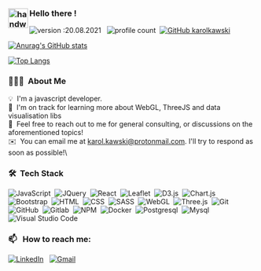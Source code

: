 ### <img alt="handwavegif" src="https://user-images.githubusercontent.com/39513876/112366216-8cfe7400-8cfe-11eb-8116-7d3dbae20e97.gif" width='40' align="left"/> Hello there !
![version :20.08.2021](https://img.shields.io/badge/version-17.06.2022-informational) &nbsp;
![profile count](https://komarev.com/ghpvc/?username=karolkawski&color=red)&nbsp;
[![GitHub karolkawski](https://img.shields.io/github/followers/karolkawski?label=follow&style=social)](https://github.com/karolkawski)&nbsp;

[![Anurag's GitHub stats](https://github-readme-stats.vercel.app/api?username=karolkawski&theme=radical)](https://github.com/anuraghazra/github-readme-stats) 

[![Top Langs](https://github-readme-stats.vercel.app/api/top-langs/?username=karolkawski&langs_count=8&layout=compact&theme=radical)](https://github.com/anuraghazra/github-readme-stats)

### 👨🏻‍💻 &nbsp;About Me

💡 &nbsp;I'm a javascript developer. \
🌱 &nbsp;I'm on track for learning more about WebGL, ThreeJS and data visualisation libs\
💬 &nbsp;Feel free to reach out to me for general consulting, or discussions on the aforementioned topics!\
✉️ &nbsp;You can email me at karol.kawski@protonmail.com. I'll try to respond as soon as possible!\

### 🛠 &nbsp;Tech Stack

![JavaScript](https://img.shields.io/badge/-JavaScript-05122A?style=flat&logo=javascript)&nbsp;
![JQuery](https://img.shields.io/badge/-JQuery-05122A?style=flat&logo=JQuery)&nbsp;
![React](https://img.shields.io/badge/-React-05122A?style=flat&logo=React)&nbsp;
![Leaflet](https://img.shields.io/badge/-Leaflet-05122A?style=flat&logo=Leaflet)&nbsp;
![D3.js](https://img.shields.io/badge/-D3.js-05122A?style=flat&logo=D3.js)&nbsp;
![Chart.js](https://img.shields.io/badge/-Chart.js-05122A?style=flat&logo=Chart.js)&nbsp;
![Bootstrap](https://img.shields.io/badge/-Bootstrap-05122A?style=flat&logo=bootstrap&logoColor=563D7C)&nbsp;
![HTML](https://img.shields.io/badge/-HTML-05122A?style=flat&logo=HTML5)&nbsp;
![CSS](https://img.shields.io/badge/-CSS-05122A?style=flat&logo=CSS3&logoColor=1572B6)&nbsp;
![SASS](https://img.shields.io/badge/-SASS-05122A?style=flat&logo=SASS)&nbsp;
![WebGL](https://img.shields.io/badge/-WebGL-05122A?style=flat&logo=WebGL)&nbsp;
![Three.js](https://img.shields.io/badge/-Three.js-05122A?style=flat&logo=three.js)&nbsp;
![Git](https://img.shields.io/badge/-Git-05122A?style=flat&logo=git)&nbsp;
![GitHub](https://img.shields.io/badge/-GitHub-05122A?style=flat&logo=github)&nbsp;
![Gitlab](https://img.shields.io/badge/-Gitlab-05122A?style=flat&logo=Gitlab)&nbsp;
![NPM](https://img.shields.io/badge/-NPM-05122A?style=flat&logo=npm)&nbsp;
![Docker](https://img.shields.io/badge/-Docker-05122A?style=flat&logo=Docker)&nbsp;
![Postgresql](https://img.shields.io/badge/-Postgresql-05122A?style=flat&logo=Postgresql)&nbsp;
![Mysql](https://img.shields.io/badge/-Mysql-05122A?style=flat&logo=Mysql)&nbsp;
![Visual Studio Code](https://img.shields.io/badge/-Visual%20Studio%20Code-05122A?style=flat&logo=visual-studio-code&logoColor=007ACC)&nbsp;

### 📫 &nbsp; How to reach me:
<a href="https://www.linkedin.com/in/karolkawski/"><img alt="LinkedIn" src="https://img.shields.io/badge/linkedin%20-%230077B5.svg?&style=flat&logo=linkedin&logoColor=white"/></a> &nbsp;
<a href="mailto:dhadwal1507@gmail.com"><img alt="Gmail" src="https://img.shields.io/badge/Gmail-D14836?style=flat&logo=gmail&logoColor=white" /></a> &nbsp;







